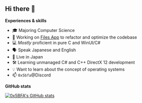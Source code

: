 ## Hi there 👋

**Experiences & skills**

- 🎓 Majoring Computer Science
- 🔭 Working on [Files App](https://files.community) to refactor and optimize the codebase
- 💻 *Mostly* proficient in pure C and WinUI/C#
- 🗣️ Speak Japanese and English
- 🗾 Live in Japan
- 🛠️ Learning unmanaged C# and C++ DirectX 12 development
- 💡 Want to learn about the concept of operating systems
- 📫 `0x5bfa`@Discord

**GitHub stats**

[![0x5BFA's GitHub stats](https://github-readme-stats.vercel.app/api?username=0x5BFA)](https://github.com/0x5BFA)
